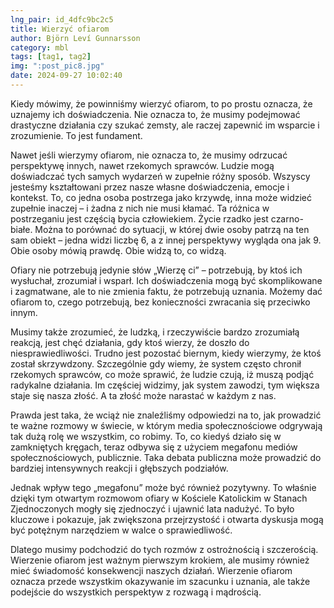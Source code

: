 ```yaml
---
lng_pair: id_4dfc9bc2c5
title: Wierzyć ofiarom
author: Björn Leví Gunnarsson
category: mbl
tags: [tag1, tag2]
img: ":post_pic8.jpg"
date: 2024-09-27 10:02:40
---
```

Kiedy mówimy, że powinniśmy wierzyć ofiarom, to po prostu oznacza, że uznajemy ich doświadczenia. Nie oznacza to, że musimy podejmować drastyczne działania czy szukać zemsty, ale raczej zapewnić im wsparcie i zrozumienie. To jest fundament.

Nawet jeśli wierzymy ofiarom, nie oznacza to, że musimy odrzucać perspektywę innych, nawet rzekomych sprawców. Ludzie mogą doświadczać tych samych wydarzeń w zupełnie różny sposób. Wszyscy jesteśmy kształtowani przez nasze własne doświadczenia, emocje i kontekst. To, co jedna osoba postrzega jako krzywdę, inna może widzieć zupełnie inaczej – i żadna z nich nie musi kłamać. Ta różnica w postrzeganiu jest częścią bycia człowiekiem. Życie rzadko jest czarno-białe. Można to porównać do sytuacji, w której dwie osoby patrzą na ten sam obiekt – jedna widzi liczbę 6, a z innej perspektywy wygląda ona jak 9. Obie osoby mówią prawdę. Obie widzą to, co widzą.

Ofiary nie potrzebują jedynie słów „Wierzę ci” – potrzebują, by ktoś ich wysłuchał, zrozumiał i wsparł. Ich doświadczenia mogą być skomplikowane i zagmatwane, ale to nie zmienia faktu, że potrzebują uznania. Możemy dać ofiarom to, czego potrzebują, bez konieczności zwracania się przeciwko innym.

Musimy także zrozumieć, że ludzką, i rzeczywiście bardzo zrozumiałą reakcją, jest chęć działania, gdy ktoś wierzy, że doszło do niesprawiedliwości. Trudno jest pozostać biernym, kiedy wierzymy, że ktoś został skrzywdzony. Szczególnie gdy wiemy, że system często chronił rzekomych sprawców, co może sprawić, że ludzie czują, iż muszą podjąć radykalne działania. Im częściej widzimy, jak system zawodzi, tym większa staje się nasza złość. A ta złość może narastać w każdym z nas.

Prawda jest taka, że wciąż nie znaleźliśmy odpowiedzi na to, jak prowadzić te ważne rozmowy w świecie, w którym media społecznościowe odgrywają tak dużą rolę we wszystkim, co robimy. To, co kiedyś działo się w zamkniętych kręgach, teraz odbywa się z użyciem megafonu mediów społecznościowych, publicznie. Taka debata publiczna może prowadzić do bardziej intensywnych reakcji i głębszych podziałów.

Jednak wpływ tego „megafonu” może być również pozytywny. To właśnie dzięki tym otwartym rozmowom ofiary w Kościele Katolickim w Stanach Zjednoczonych mogły się zjednoczyć i ujawnić lata nadużyć. To było kluczowe i pokazuje, jak zwiększona przejrzystość i otwarta dyskusja mogą być potężnym narzędziem w walce o sprawiedliwość.

Dlatego musimy podchodzić do tych rozmów z ostrożnością i szczerością. Wierzenie ofiarom jest ważnym pierwszym krokiem, ale musimy również mieć świadomość konsekwencji naszych działań. Wierzenie ofiarom oznacza przede wszystkim okazywanie im szacunku i uznania, ale także podejście do wszystkich perspektyw z rozwagą i mądrością.
